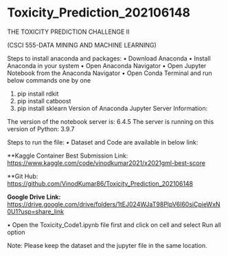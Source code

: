 # Toxicity_Prediction_202106148
THE TOXICITY PREDICTION CHALLENGE II

(CSCI 555-DATA MINING AND MACHINE LEARNING)

Steps to install anaconda and packages:
•	Download Anaconda
•	Install Anaconda in your system
•	Open Anaconda Navigator
•	Open Jupyter Notebook from the Anaconda Navigator
•	Open Conda Terminal and run below commands one by one
1.	pip install rdkit 
2.	pip install catboost
3.	pip install sklearn
Version of Anaconda Jupyter Server Information:

The version of the notebook server is: 6.4.5
The server is running on this version of Python: 3.9.7

Steps to run the file:
•	Dataset and Code are available in below link:


**Kaggle Container Best Submission Link: 
https://www.kaggle.com/code/vinodkumar2021/x2021gml-best-score

**Git Hub:
https://github.com/VinodKumar86/Toxicity_Prediction_202106148

**Google Drive Link:**
https://drive.google.com/drive/folders/1tEJ024WJaT98PlpV6l60siCpieWxN0U1?usp=share_link

•	Open the Toxicity_Code1.ipynb file first and click on cell and select Run all option

 

Note: Please keep the dataset and the jupyter file in the same location.
